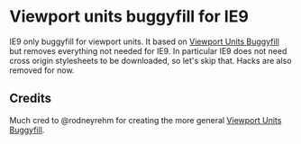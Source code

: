 # Viewport units buggyfill for IE9

IE9 only buggyfill for viewport units. It based on [Viewport Units Buggyfill](https://github.com/rodneyrehm/viewport-units-buggyfill) but removes everything not needed for IE9. In particular IE9 does not need cross origin stylesheets to be downloaded, so let's skip that. Hacks are also removed for now.

## Credits

Much cred to @rodneyrehm for creating the more general [Viewport Units Buggyfill](https://github.com/rodneyrehm/viewport-units-buggyfill).
